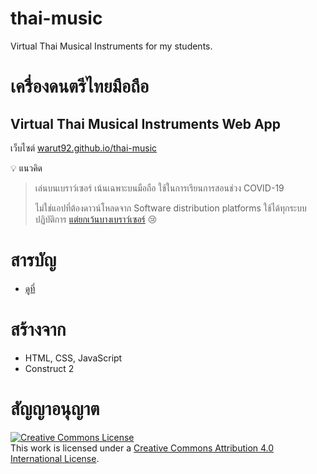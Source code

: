 # thai-music
Virtual Thai Musical Instruments for my students.

# เครื่องดนตรีไทยมือถือ 
## Virtual Thai Musical Instruments Web App

เว็บไซต์ [warut92.github.io/thai-music](warut92.github.io/thai-music)

💡 แนวคิด
> เล่นบนเบราว์เซอร์ เน้นเฉพาะบนมือถือ ใช้ในการเรียนการสอนช่วง COVID-19
>
> ไม่ใช่แอปที่ต้องดาวน์โหลดจาก Software distribution platforms ใช้ได้ทุกระบบปฏิบัติการ [แต่ยกเว้นบางเบราว์เซอร์](https://developer.mozilla.org/en-US/docs/Web/HTML/Element/map#browser_compatibility) 😢

# สารบัญ
- [ดูที่](./index.html)
# สร้างจาก
- HTML, CSS, JavaScript
- Construct 2
# สัญญาอนุญาต
<a rel="license" href="http://creativecommons.org/licenses/by/4.0/"><img alt="Creative Commons License" style="border-width:0" src="https://i.creativecommons.org/l/by/4.0/88x31.png" /></a><br />This work is licensed under a <a rel="license" href="http://creativecommons.org/licenses/by/4.0/">Creative Commons Attribution 4.0 International License</a>.




